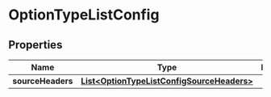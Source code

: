 

# OptionTypeListConfig

## Properties

Name | Type | Description | Notes
------------ | ------------- | ------------- | -------------
**sourceHeaders** | [**List&lt;OptionTypeListConfigSourceHeaders&gt;**](OptionTypeListConfigSourceHeaders.md) |  |  [optional]



